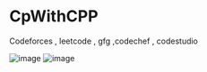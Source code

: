 # CpWithCPP 
Codeforces , leetcode , gfg ,codechef , codestudio



![image](https://github.com/Sohel440/CP-learning-phase/assets/109268326/8119e77e-0211-42bf-af96-e54d920b9365)
![image](https://github.com/Sohel440/CP-learning-phase/assets/109268326/3369ac0d-a808-4304-ab28-c3d4baf28f1d)
